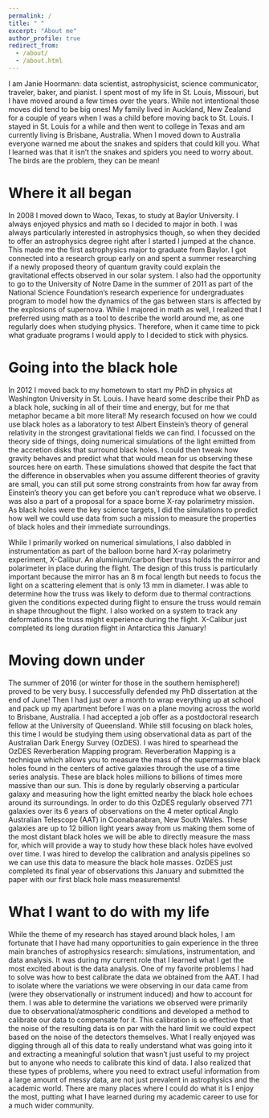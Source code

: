 ```yaml
---
permalink: /
title: " "
excerpt: "About me"
author_profile: true
redirect_from: 
  - /about/
  - /about.html
---
```


I am Janie Hoormann: data scientist, astrophysicist, science communicator, traveler, baker, and pianist. I spent most of my life in St. Louis, Missouri, but I have moved around a few times over the years.  While not intentional those moves did tend to be big ones!  My family lived in Auckland, New Zealand for a couple of years when I was a child before moving back to St. Louis.  I stayed in St. Louis for a while and then went to college in Texas and am currently living is Brisbane, Australia.   When I moved down to Australia everyone warned me about the snakes and spiders that could kill you.  What I learned was that it isn’t the snakes and spiders you need to worry about.  The birds are the problem, they can be mean!

Where it all began
======
In 2008 I moved down to Waco, Texas, to study at Baylor University.  I always enjoyed physics and math so I decided to major in both.  I was always particularly interested in astrophysics though, so when they decided to offer an astrophysics degree right after I started I jumped at the chance.  This made me the first astrophysics major to graduate from Baylor.   I got connected into a research group early on and spent a summer researching if a newly proposed theory of quantum gravity could explain the gravitational effects observed in our solar system.  I also had the opportunity to go to the University of Notre Dame in the summer of 2011 as part of the National Science Foundation’s research experience for undergraduates program to model how the dynamics of the gas between stars is affected by the explosions of supernova.  While I majored in math as well, I realized that I preferred using math as a tool to describe the world around me, as one regularly does when studying physics.  Therefore, when it came time to pick what graduate programs I would apply to I decided to stick with physics.  

Going into the black hole
======
In 2012 I moved back to my hometown to start my PhD in physics at Washington University in St. Louis.  I have heard some describe their PhD as a black hole, sucking in all of their time and energy, but for me that metaphor became a bit more literal!  My research focused on how we could use black holes as a laboratory to test Albert Einstein’s theory of general relativity in the strongest gravitational fields we can find.  I focussed on the theory side of things, doing numerical simulations of the light emitted from the accretion disks that surround black holes.  I could then tweak how gravity behaves and predict what that would mean for us observing these sources here on earth.  These simulations showed that despite the fact that the difference in observables when you assume different theories of gravity are small, you can still put some strong constraints from how far away from Einstein’s theory you can get before you can’t reproduce what we observe.  I was also a part of a proposal for a space borne X-ray polarimetry mission.  As black holes were the key science targets, I did the simulations to predict how well we could use data from such a mission to measure the properties of black holes and their immediate surroundings.  

While I primarily worked on numerical simulations, I also dabbled in instrumentation as part of the balloon borne hard X-ray polarimetry experiment, X-Calibur.  An aluminium/carbon fiber truss holds the mirror and polarimeter in place during the flight.  The design of this truss is particularly important because the mirror has an 8 m focal length but needs to focus the light on a scattering element that is only 13 mm in diameter.  I was able to determine how the truss was likely to deform due to thermal contractions given the conditions expected during flight to ensure the truss would remain in shape throughout the flight.  I also worked on a system to track any deformations the truss might experience during the flight.  X-Calibur just completed its long duration flight in Antarctica this January!

Moving down under
======
The summer of 2016 (or winter for those in the southern hemisphere!) proved to be very busy.  I successfully defended my PhD dissertation at the end of June! Then I had just over a month to wrap everything up at school and pack up my apartment before I was on a plane moving across the world to Brisbane, Australia.  I had accepted a job offer as a postdoctoral research fellow at the University of Queensland.  While still focusing on black holes, this time I would be studying them using observational data as part of the Australian Dark Energy Survey (OzDES).  I was hired to spearhead the OzDES Reverberation Mapping program.  Reverberation Mapping is a technique which allows you to measure the mass of the supermassive black holes found in the centers of active galaxies through the use of a time series analysis.  These are black holes millions to billions of times more massive than our sun.  This is done by regularly observing a particular galaxy and measuring how the light emitted nearby the black hole echoes around its surroundings.   In order to do this OzDES regularly observed 771 galaxies over its 6 years of observations on the 4 meter optical Anglo Australian Telescope (AAT) in Coonabarabran, New South Wales.  These galaxies are up to 12 billion light years away from us making them some of the most distant black holes we will be able to directly measure the mass for, which will provide a way to study how these black holes have evolved over time.  I was hired to develop the calibration and analysis pipelines so we can use this data to measure the black hole masses.  OzDES just completed its final year of observations this January and submitted the paper with our first black hole mass measurements!  

What I want to do with my life
======
While the theme of my research has stayed around black holes, I am fortunate that I have had many opportunities to gain experience in the three main branches of astrophysics research: simulations, instrumentation, and data analysis.  It was during my current role that I learned what I get the most excited about is the data analysis.  One of my favorite problems I had to solve was how to best calibrate the data we obtained from the AAT.  I had to isolate where the variations we were observing in our data came from (were they observationally or instrument induced) and how to account for them.  I was able to determine the variations we observed were primarily due to observational/atmospheric conditions and developed a method to calibrate our data to compensate for it.  This calibration is so effective that the noise of the resulting data is on par with the hard limit we could expect based on the noise of the detectors themselves.  What I really enjoyed was digging through all of this data to really understand what was going into it and extracting a meaningful solution that wasn’t just useful to my project but to anyone who needs to calibrate this kind of data.  I also realized that these types of problems, where you need to extract useful information from a large amount of messy data, are not just prevalent in astrophysics and the academic world.   There are many places where I could do what it is I enjoy the most, putting what I have learned during my academic career to use for a much wider community.  
